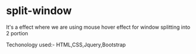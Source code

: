 # split-window 

It's a effect where we are using mouse hover effect for window splitting into 2 portion

Techonology used:- HTML,CSS,Jquery,Bootstrap
